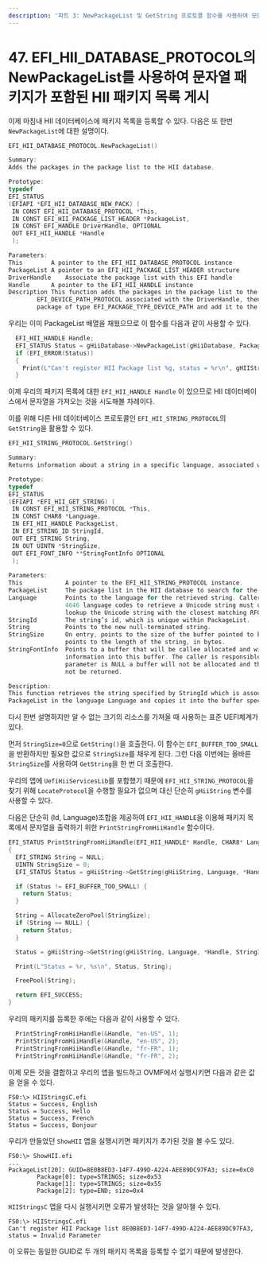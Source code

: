```yaml
---
description: '파트 3: NewPackageList 및 GetString 프로토콜 함수를 사용하여 모든 것을 결합하기'
---
```


# 47. EFI\_HII\_DATABASE\_PROTOCOL의 NewPackageList를 사용하여 문자열 패키지가 포함된 HII 패키지 목록 게시

이제 마침내 HII 데이터베이스에 패키지 목록을 등록할 수 있다. 다음은 또 한번 `NewPackageList`에 대한 설명이다.

```c
EFI_HII_DATABASE_PROTOCOL.NewPackageList()

Summary:
Adds the packages in the package list to the HII database.

Prototype:
typedef
EFI_STATUS
(EFIAPI *EFI_HII_DATABASE_NEW_PACK) (
 IN CONST EFI_HII_DATABASE_PROTOCOL *This,
 IN CONST EFI_HII_PACKAGE_LIST_HEADER *PackageList,
 IN CONST EFI_HANDLE DriverHandle, OPTIONAL
 OUT EFI_HII_HANDLE *Handle
 );

Parameters:
This		A pointer to the EFI_HII_DATABASE_PROTOCOL instance
PackageList	A pointer to an EFI_HII_PACKAGE_LIST_HEADER structure
DriverHandle	Associate the package list with this EFI handle
Handle		A pointer to the EFI_HII_HANDLE instance
Description	This function adds the packages in the package list to the database and returns a handle. If there is a
		EFI_DEVICE_PATH_PROTOCOL associated with the DriverHandle, then this function will create a
		package of type EFI_PACKAGE_TYPE_DEVICE_PATH and add it to the package list.
```

우리는 이미 PackageList 배열을 채웠으므로 이 함수를 다음과 같이 사용할 수 있다.

```c
  EFI_HII_HANDLE Handle;
  EFI_STATUS Status = gHiiDatabase->NewPackageList(gHiiDatabase, PackageListHdr, NULL, &Handle);
  if (EFI_ERROR(Status))
  {
    Print(L"Can't register HII Package list %g, status = %r\n", gHIIStringsCGuid, Status);
  }
```

이제 우리의 패키지 목록에 대한 `EFI_HII_HANDLE Handle` 이 있으므로 HII 데이터베이스에서 문자열을 가져오는 것을 시도해볼 차례이다.

이를 위해 다른 HII 데이터베이스 프로토콜인 `EFI_HII_STRING_PROTOCOL`의 `GetString`을 활용할 수 있다.

```c
EFI_HII_STRING_PROTOCOL.GetString()

Summary:
Returns information about a string in a specific language, associated with a package list.

Prototype:
typedef
EFI_STATUS
(EFIAPI *EFI_HII_GET_STRING) (
 IN CONST EFI_HII_STRING_PROTOCOL *This,
 IN CONST CHAR8 *Language,
 IN EFI_HII_HANDLE PackageList,
 IN EFI_STRING_ID StringId,
 OUT EFI_STRING String,
 IN OUT UINTN *StringSize,
 OUT EFI_FONT_INFO **StringFontInfo OPTIONAL
 );
 
Parameters:
This			A pointer to the EFI_HII_STRING_PROTOCOL instance.
PackageList		The package list in the HII database to search for the specified string.
Language		Points to the language for the retrieved string. Callers of interfaces that require RFC
				4646 language codes to retrieve a Unicode string must use the RFC 4647 algorithm to
				lookup the Unicode string with the closest matching RFC 4646 language code.
StringId		The string’s id, which is unique within PackageList.
String			Points to the new null-terminated string.
StringSize		On entry, points to the size of the buffer pointed to by String, in bytes. On return,
				points to the length of the string, in bytes.
StringFontInfo	Points to a buffer that will be callee allocated and will have the string's font
				information into this buffer. The caller is responsible for freeing this buffer. If the
				parameter is NULL a buffer will not be allocated and the string font information will
				not be returned.

Description:
This function retrieves the string specified by StringId which is associated with the specified
PackageList in the language Language and copies it into the buffer specified by String.
```

다시 한번 설명하지만 알 수 없는 크기의 리소스를 가져올 때 사용하는 표준 UEFI체계가 있다.

먼저 `StringSize=0`으로 `GetString()`을 호출한다. 이 함수는 `EFI_BUFFER_TOO_SMALL`을 반환하지만 필요한 값으로 `StringSize`를 채우게 된다. 그런 다음 이번에는 올바른 `StringSize`를 사용하여 `GetString`을 한 번 더 호출한다.&#x20;

우리의 앱에 `UefiHiiServicesLib`를 포함했기 때문에 `EFI_HII_STRING_PROTOCOL`을 찾기 위해 `LocateProtocol`을 수행할 필요가 없으며 대신 단순히 `gHiiString` 변수를 사용할 수 있다.

다음은 단순히 (ld, Language)조합을 제공하여 `EFI_HII_HANDLE`을 이용해 패키지 목록에서 문자열을 출력하기 위한 `PrintStringFromHiiHandle` 함수이다.

```c
EFI_STATUS PrintStringFromHiiHandle(EFI_HII_HANDLE* Handle, CHAR8* Language, UINTN StringId)
{
  EFI_STRING String = NULL;
  UINTN StringSize = 0;
  EFI_STATUS Status = gHiiString->GetString(gHiiString, Language, *Handle, StringId, String, &StringSize, NULL);

  if (Status != EFI_BUFFER_TOO_SMALL) {
    return Status;
  }

  String = AllocateZeroPool(StringSize);
  if (String == NULL) {
    return Status;
  }

  Status = gHiiString->GetString(gHiiString, Language, *Handle, StringId, String, &StringSize, NULL);

  Print(L"Status = %r, %s\n", Status, String);

  FreePool(String);

  return EFI_SUCCESS;
}
```

우리의 패키지를 등록한 후에는 다음과 같이 사용할 수 있다.

```c
  PrintStringFromHiiHandle(&Handle, "en-US", 1);
  PrintStringFromHiiHandle(&Handle, "en-US", 2);
  PrintStringFromHiiHandle(&Handle, "fr-FR", 1);
  PrintStringFromHiiHandle(&Handle, "fr-FR", 2);
```

이제 모든 것을 결합하고 우리의 앱을 빌드하고 OVMF에서 실행시키면 다음과 같은 값을 얻을 수 있다.

```
FS0:\> HIIStringsC.efi
Status = Success, English
Status = Success, Hello
Status = Success, French
Status = Success, Bonjour
```

우리가 만들었던 `ShowHII` 앱을 실행시키면 패키지가 추가된 것을 볼 수도 있다.

```
FS0:\> ShowHII.efi
...
PackageList[20]: GUID=8E0B8ED3-14F7-499D-A224-AEE89DC97FA3; size=0xC0
        Package[0]: type=STRINGS; size=0x53
        Package[1]: type=STRINGS; size=0x55
        Package[2]: type=END; size=0x4
```

`HIIStringsC` 앱을 다시 실행시키면 오류가 발생하는 것을 알아챌 수 있다.

```
FS0:\> HIIStringsC.efi
Can't register HII Package list 8E0B8ED3-14F7-499D-A224-AEE89DC97FA3, status = Invalid Parameter
```

이 오류는 동일한 GUID로 두 개의 패키지 목록을 등록할 수 없기 때문에 발생한다.
